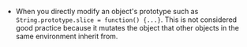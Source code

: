 - When you directly modify an object's prototype such as `String.prototype.slice = function() {...}`. This is not considered good practice because it mutates the object that other objects in the same environment inherit from.
